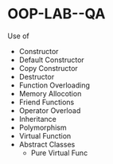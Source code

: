 # OOP-LAB--QA
Use of

* Constructor
 * Default Constructor
 * Copy Constructor
* Destructor
* Function Overloading
* Memory Allocotion
* Friend Functions
* Operator Overload
* Inheritance
* Polymorphism
* Virtual Function
* Abstract Classes
  * Pure Virtual Func

